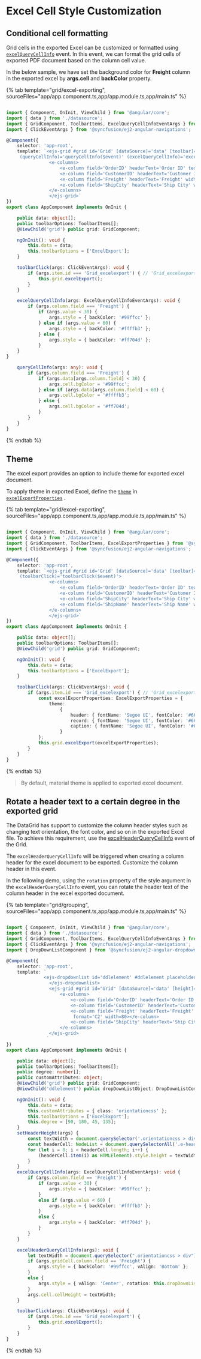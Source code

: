 # Excel Cell Style Customization

## Conditional cell formatting

Grid cells in the exported Excel can be customized or formatted using [`excelQueryCellInfo`](../../api/grid/excelQueryCellInfoEventArgs) event. In this event, we can format the grid cells of exported PDF document based on the column cell value.

In the below sample, we have set the background color for **Freight** column in the exported excel by **args.cell** and **backColor** property.

{% tab template="grid/excel-exporting", sourceFiles="app/app.component.ts,app/app.module.ts,app/main.ts" %}

```typescript

import { Component, OnInit, ViewChild } from '@angular/core';
import { data } from './datasource';
import { GridComponent, ToolbarItems, ExcelQueryCellInfoEventArgs } from '@syncfusion/ej2-angular-grids';
import { ClickEventArgs } from '@syncfusion/ej2-angular-navigations';

@Component({
    selector: 'app-root',
    template: `<ejs-grid #grid id='Grid' [dataSource]='data' [toolbar]='toolbarOptions' height='272px' [allowExcelExport]='true'
     (queryCellInfo)='queryCellInfo($event)' (excelQueryCellInfo)='excelQueryCellInfo($event)' (toolbarClick)='toolbarClick($event)'>
                <e-columns>
                    <e-column field='OrderID' headerText='Order ID' textAlign='Right' width=120></e-column>
                    <e-column field='CustomerID' headerText='Customer ID' width=150></e-column>
                    <e-column field='Freight' headerText='Freight' width=150></e-column>
                    <e-column field='ShipCity' headerText='Ship City' width=150></e-column>
                </e-columns>
                </ejs-grid>`
})
export class AppComponent implements OnInit {

    public data: object[];
    public toolbarOptions: ToolbarItems[];
    @ViewChild('grid') public grid: GridComponent;

    ngOnInit(): void {
        this.data = data;
        this.toolbarOptions = ['ExcelExport'];
    }

    toolbarClick(args: ClickEventArgs): void {
        if (args.item.id === 'Grid_excelexport') { // 'Grid_excelexport' -> Grid component id + _ + toolbar item name
            this.grid.excelExport();
        }
    }

    excelQueryCellInfo(args: ExcelQueryCellInfoEventArgs): void {
        if (args.column.field === 'Freight') {
            if (args.value < 30) {
                args.style = { backColor: '#99ffcc' };
            } else if (args.value < 60) {
                args.style = { backColor: '#ffffb3' };
            } else {
                args.style = { backColor: '#ff704d' };
            }
    }
}

    queryCellInfo(args: any): void {
        if (args.column.field === 'Freight') {
            if (args.data[args.column.field] < 30) {
                args.cell.bgColor = '#99ffcc';
            } else if (args.data[args.column.field] < 60) {
                args.cell.bgColor = '#ffffb3';
            } else {
                args.cell.bgColor = '#ff704d';
            }
        }
    }
}

```

{% endtab %}

## Theme

The excel export provides an option to include theme for exported excel document.

To apply theme in exported Excel, define the [`theme`](../../api/grid/excelExportProperties/#theme) in [`excelExportProperties`](../../api/grid/excelExportProperties/) .

{% tab template="grid/excel-exporting", sourceFiles="app/app.component.ts,app/app.module.ts,app/main.ts" %}

```typescript

import { Component, OnInit, ViewChild } from '@angular/core';
import { data } from './datasource';
import { GridComponent, ToolbarItems, ExcelExportProperties } from '@syncfusion/ej2-angular-grids';
import { ClickEventArgs } from '@syncfusion/ej2-angular-navigations';

@Component({
    selector: 'app-root',
    template: `<ejs-grid #grid id='Grid' [dataSource]='data' [toolbar]='toolbarOptions' height='272px' [allowExcelExport]='true'
     (toolbarClick)='toolbarClick($event)'>
                <e-columns>
                    <e-column field='OrderID' headerText='Order ID' textAlign='Right' width=120></e-column>
                    <e-column field='CustomerID' headerText='Customer ID' width=150></e-column>
                    <e-column field='ShipCity' headerText='Ship City' width=150></e-column>
                    <e-column field='ShipName' headerText='Ship Name' width=150></e-column>
                </e-columns>
                </ejs-grid>`
})
export class AppComponent implements OnInit {

    public data: object[];
    public toolbarOptions: ToolbarItems[];
    @ViewChild('grid') public grid: GridComponent;

    ngOnInit(): void {
        this.data = data;
        this.toolbarOptions = ['ExcelExport'];
    }

    toolbarClick(args: ClickEventArgs): void {
        if (args.item.id === 'Grid_excelexport') { // 'Grid_excelexport' -> Grid component id + _ + toolbar item name
            const excelExportProperties: ExcelExportProperties = {
                theme:
                    {
                        header: { fontName: 'Segoe UI', fontColor: '#666666' },
                        record: { fontName: 'Segoe UI', fontColor: '#666666' },
                        caption: { fontName: 'Segoe UI', fontColor: '#666666' }
                    }
            };
            this.grid.excelExport(excelExportProperties);
        }
    }
}

```

{% endtab %}

>By default, material theme is applied to exported excel document.

## Rotate a header text to a certain degree in the exported grid

The DataGrid has support to customize the column header styles such as changing text orientation, the font color, and so on in the exported Excel file. To achieve this requirement, use the [excelHeaderQueryCellInfo](../../api/grid#excelheaderquerycellinfo) event of the Grid.

The `excelHeaderQueryCellInfo` will be triggered when creating a column header for the excel document to be exported. Customize the column header in this event.

In the following demo, using the `rotation` property of the style argument in the `excelHeaderQueryCellInfo` event, you can rotate the header text of the column header in the excel exported document.

{% tab template="grid/grouping", sourceFiles="app/app.component.ts,app/app.module.ts,app/main.ts" %}

```typescript

import { Component, OnInit, ViewChild } from '@angular/core';
import { data } from './datasource';
import { GridComponent, ToolbarItems, ExcelQueryCellInfoEventArgs } from '@syncfusion/ej2-angular-grids';
import { ClickEventArgs } from '@syncfusion/ej2-angular-navigations';
import { DropDownListComponent } from '@syncfusion/ej2-angular-dropdowns';

@Component({
    selector: 'app-root',
    template: `
              <ejs-dropdownlist id='ddlelement' #ddlelement placeholder='Select a degree' [dataSource]='degree'>
                </ejs-dropdownlist>
                <ejs-grid #grid id="Grid" [dataSource]='data' [height]='240' (created)='setHeaderHeight($event)' (excelQueryCellInfo)='excelQueryCellInfo($event)' (excelHeaderQueryCellInfo)='excelHeaderQueryCellInfo($event)' (toolbarClick)='toolbarClick($event)' [toolbar]='toolbarOptions' [allowExcelExport]='true'>
                    <e-columns>
                        <e-column field='OrderID' headerText='Order ID' textAlign='Right' width=100></e-column>
                        <e-column field='CustomerID' headerText='Customer ID' [customAttributes]='customAttributes' width=120></e-column>
                        <e-column field='Freight' headerText='Freight' textAlign='Center'
                         format='C2' width=80></e-column>
                        <e-column field='ShipCity' headerText='Ship City' width=100 ></e-column>
                    </e-columns>
                </ejs-grid>
               `
})
export class AppComponent implements OnInit {

    public data: object[];
    public toolbarOptions: ToolbarItems[];
    public degree: number[];
    public customAttributes: object;
    @ViewChild('grid') public grid: GridComponent;
    @ViewChild('ddlelement') public dropDownListObject: DropDownListComponent;

    ngOnInit(): void {
        this.data = data;
        this.customAttributes = { class: 'orientationcss' };
        this.toolbarOptions = ['ExcelExport'];
        this.degree = [90, 180, 45, 135];
    }
    setHeaderHeight(args) {
        const textWidth = document.querySelector('.orientationcss > div').scrollWidth;
        const headerCell: NodeList = document.querySelectorAll('.e-headercell');
        for (let i = 0; i < headerCell.length; i++) {
            (headerCell.item(i) as HTMLElement).style.height = textWidth + 'px';
        }
    }
    excelQueryCellInfo(args: ExcelQueryCellInfoEventArgs): void {
        if (args.column.field == 'Freight') {
            if (args.value < 30) {
                args.style = { backColor: '#99ffcc' };
            }
            else if (args.value < 60) {
                args.style = { backColor: '#ffffb3' };
            }
            else {
                args.style = { backColor: '#ff704d' };
            }
        }
    }

    excelHeaderQueryCellInfo(args): void {
        let textWidth = document.querySelector(".orientationcss > div").scrollWidth;
        if (args.gridCell.column.field == 'Freight') {
            args.style = { backColor: '#99ffcc', vAlign: 'Bottom' };
        }
        else {
            args.style = { vAlign: 'Center', rotation: this.dropDownListObject.value };
        }
        args.cell.cellHeight = textWidth;
    }

    toolbarClick(args: ClickEventArgs): void {
        if (args.item.id === 'Grid_excelexport') {
            this.grid.excelExport();
        }
    }
}

```

{% endtab %}
